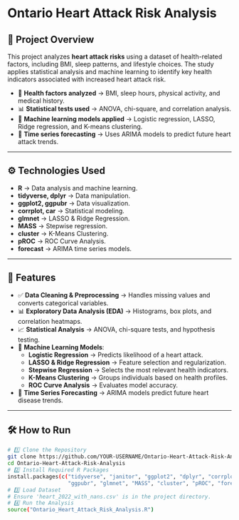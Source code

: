 # Ontario Heart Attack Risk Analysis

## 📌 Project Overview
This project analyzes **heart attack risks** using a dataset of health-related factors, including BMI, sleep patterns, and lifestyle choices. The study applies statistical analysis and machine learning to identify key health indicators associated with increased heart attack risk.

- 💉 **Health factors analyzed** → BMI, sleep hours, physical activity, and medical history.
- 📊 **Statistical tests used** → ANOVA, chi-square, and correlation analysis.
- 🤖 **Machine learning models applied** → Logistic regression, LASSO, Ridge regression, and K-means clustering.
- 🔮 **Time series forecasting** → Uses ARIMA models to predict future heart attack trends.

---

## ⚙️ Technologies Used
- **R** → Data analysis and machine learning.
- **tidyverse, dplyr** → Data manipulation.
- **ggplot2, ggpubr** → Data visualization.
- **corrplot, car** → Statistical modeling.
- **glmnet** → LASSO & Ridge Regression.
- **MASS** → Stepwise regression.
- **cluster** → K-Means Clustering.
- **pROC** → ROC Curve Analysis.
- **forecast** → ARIMA time series models.

---

## 🚀 Features
- ✅ **Data Cleaning & Preprocessing** → Handles missing values and converts categorical variables.
- 📊 **Exploratory Data Analysis (EDA)** → Histograms, box plots, and correlation heatmaps.
- 📈 **Statistical Analysis** → ANOVA, chi-square tests, and hypothesis testing.
- 🔮 **Machine Learning Models**:
  - **Logistic Regression** → Predicts likelihood of a heart attack.
  - **LASSO & Ridge Regression** → Feature selection and regularization.
  - **Stepwise Regression** → Selects the most relevant health indicators.
  - **K-Means Clustering** → Groups individuals based on health profiles.
  - **ROC Curve Analysis** → Evaluates model accuracy.
- 📆 **Time Series Forecasting** → ARIMA models predict future heart disease trends.

---

## 🛠 How to Run

```bash
# 1️⃣ Clone the Repository
git clone https://github.com/YOUR-USERNAME/Ontario-Heart-Attack-Risk-Analysis.git
cd Ontario-Heart-Attack-Risk-Analysis
# 2️⃣ Install Required R Packages
install.packages(c("tidyverse", "janitor", "ggplot2", "dplyr", "corrplot", "car", 
                   "ggpubr", "glmnet", "MASS", "cluster", "pROC", "forecast"))
# 3️⃣ Load Dataset
# Ensure 'heart_2022_with_nans.csv' is in the project directory.
# 4️⃣ Run the Analysis
source("Ontario_Heart_Attack_Risk_Analysis.R")
